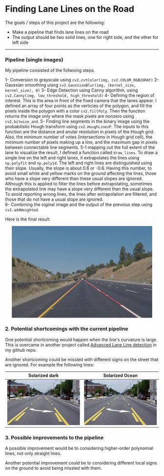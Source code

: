 # **Finding Lane Lines on the Road** 

The goals / steps of this project are the following:
* Make a pipeline that finds lane lines on the road
* The output should be two solid lines, one for right side, and the other for left side


[//]: # (Image References)

[image1]: ./test_images_output/output.png "Grayscale"
[image2]: ./examples/shortcoming.jpg "shortcoming"
[image3]: ./examples/shortcoming2.jpg "shortcoming"

---

### Pipeline (single images)

My pipeline consisted of the follwoing steps. 

1- Conversion to grayscale using `cv2.cvtColor(img, cv2.COLOR_RGB2GRAY)`
2- Gaussian smoothing uisng `cv2.GaussianBlur(img, (kernel_size, kernel_size), 0)`
3- Edge Detection using Canny algorithm, using `cv2.Canny(img, low_threshold, high_threshold)`
4- Defining the region of interest. This is the area in front of the fixed camera that the lanes appear. I defined an array of four points as the verticies of the polygon, and fill the pixels inside the polygon with a color `cv2.fillPoly`. Then the function returns the image only where the mask pixels are nonzero using `cv2.bitwise_and`.
5- Finding line segments in the binary image using the probabilistic Hough transform using `cv2.HoughLinesP`. The inputs to this function are the distance and anular resolution in pixels of the Hough grid. Also, the minimum number of votes (intersections in Hough grid cell), the minimum number of pixels making up a line, and the maximum gap in pixels between connectable line segments. 
  5-1 mapping out the full extent of the lane to visualize the result, I defined a function called `draw_lines`. To draw a single line on the left and right lanes, it extrapolates the lines uisng `np.polyfit` and `np.poly1d`. The left and right lines are distinguished using their slope. Usually, the slope is about 0.6 or -0.6. Having this number, to avoid small white and yellow marks on the ground affecting the lines, those who have a slope very different than these usual slopes are ignored. Although this is applied to filter the lines before extrapolating, sometimes the extrapolated line may have a slope very different than the usual slope. To avoid reporting wrong lines, the lines after extrapolation are filtered, and those that do not have a usual slope are ignored.  
6- Combining the oiginal image and the output of the prevoius step using `cv2.addWeighted`.


Here is the final result:

<p align="center">  <img width="460" height="300" src="./test_images_output/output.png "Grayscale""></p>

### 2. Potential shortcomings with the current pipeline


One potential shortcoming would happen when the line's curvature is large. This is overcame in another project called [Advanced Lane Line detection](https://github.com/mbshbn/CarND-Advanced-Lane-Lines) in my github repo.

Another shortcoming could be missled with different signs on the street that are ignored. For example the following lines:

Solarized dark             |  Solarized Ocean
:-------------------------:|:-------------------------:
![alt text][image2]  |  ![alt text][image2] 


### 3. Possible improvements to the pipeline

A possible improvement would be to considering higher-order polynomial lines, not only straight lines.

Another potential improvement could be to considering different local signs on the ground to avoid being missled with them.
